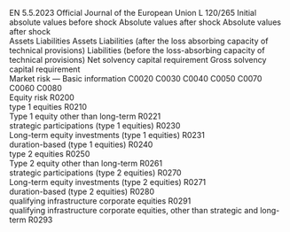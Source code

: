 EN  5.5.2023 Official Journal of the European Union L 120/265
 Initial absolute values 
before shock  Absolute values after shock  Absolute values after shock  
Assets  Liabilities  Assets  Liabilities (after the 
loss absorbing 
capacity of technical 
provisions)  Liabilities (before the 
loss-absorbing 
capacity of technical 
provisions)  Net solvency 
capital 
requirement  Gross 
solvency 
capital 
requirement  
Market risk — Basic information  C0020  C0030  C0040  C0050  C0070  C0060  C0080  
Equity risk  R0200  
type 1 equities  R0210  
Type 1 equity other than long-term  R0221  
strategic participations (type 1 equities)  R0230  
Long-term equity investments (type 1 equities)  R0231  
duration-based (type 1 equities)  R0240  
type 2 equities  R0250  
Type 2 equity other than long-term  R0261  
strategic participations (type 2 equities)  R0270  
Long-term equity investments (type 2 equities)  R0271  
duration-based (type 2 equities)  R0280  
qualifying infrastructure corporate equities  R0291  
qualifying infrastructure corporate equities, other than 
strategic and long-term  R0293